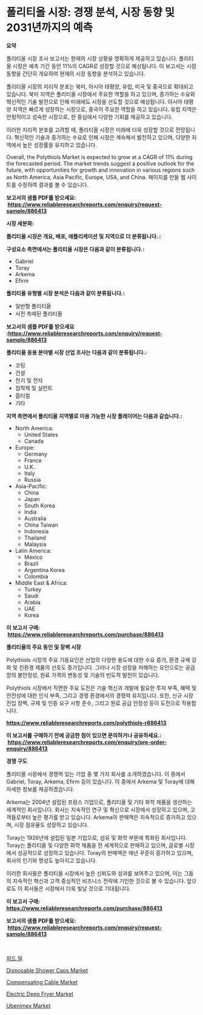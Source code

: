 <p><h1>폴리티올 시장: 경쟁 분석, 시장 동향 및 2031년까지의 예측</h1></p><p><strong>요약</strong></p>
<p><p>폴리티올 시장 조사 보고서는 현재의 시장 상황을 명확하게 제공하고 있습니다. 폴리티올 시장은 예측 기간 동안 11%의 CAGR로 성장할 것으로 예상됩니다. 이 보고서는 시장 동향을 간단히 개요하여 현재의 시장 동향을 분석하고 있습니다.</p><p>폴리티올 시장의 지리적 분포는 북미, 아시아 태평양, 유럽, 미국 및 중국으로 확대되고 있습니다. 북미 지역은 폴리티올 시장에서 주요한 역할을 하고 있으며, 증가하는 수요와 혁신적인 기술 발전으로 인해 미래에도 시장을 선도할 것으로 예상됩니다. 아시아 태평양 지역은 빠르게 성장하는 시장으로, 중국이 주요한 역할을 하고 있습니다. 유럽 지역은 안정적이고 성숙한 시장으로, 한 중심에서 다양한 기회를 제공하고 있습니다.</p><p>이러한 지리적 분포를 고려할 때, 폴리티올 시장은 미래에 더욱 성장할 것으로 전망됩니다. 혁신적인 기술과 증가하는 수요로 인해 시장은 계속해서 발전하고 있으며, 다양한 지역에서 높은 성장률을 유지하고 있습니다.</p><p>Overall, the Polythiols Market is expected to grow at a CAGR of 11% during the forecasted period. The market trends suggest a positive outlook for the future, with opportunities for growth and innovation in various regions such as North America, Asia Pacific, Europe, USA, and China. 페이지를 만들 웹 사이트를 수정하여 결과를 볼 수 있습니다.</p></p>
<p><strong>보고서의 샘플 PDF를 받으세요: &nbsp;<a href="https://www.reliableresearchreports.com/enquiry/request-sample/886413">https://www.reliableresearchreports.com/enquiry/request-sample/886413</a></strong></p>
<p><strong>시장 세분화:</strong></p>
<p><strong> 폴리티올 시장은 개요, 배포, 애플리케이션 및 지역으로 더 분류됩니다. :</strong></p>
<p><strong>구성요소 측면에서는 폴리티올 시장은 다음과 같이 분류됩니다.:</strong></p>
<p><ul><li>Gabriel</li><li>Toray</li><li>Arkema</li><li>Efirm</li></ul></p>
<p><strong> 폴리티올 유형별 시장 분석은 다음과 같이 분류됩니다.:</strong></p>
<p><ul><li>일반형 폴리티올</li><li>사전 촉매된 폴리티올</li></ul></p>
<p><strong>보고서의 샘플 PDF를 받으세요 :<a href="https://www.reliableresearchreports.com/enquiry/request-sample/886413">https://www.reliableresearchreports.com/enquiry/request-sample/886413</a></strong></p>
<p><strong> 폴리티올 응용 분야별 시장 산업 조사는 다음과 같이 분류됩니다.:</strong></p>
<p><ul><li>코팅</li><li>건설</li><li>전기 및 전자</li><li>접착제 및 실런트</li><li>옵티컬</li><li>기타</li></ul></p>
<p><strong>지역 측면에서 폴리티올 지역별로 이용 가능한 시장 플레이어는 다음과 같습니다.:</strong></p>
<p><ul>
    <li>
        North America:
        <ul>
            <li>United States</li>
            <li>Canada</li>
        </ul>
    </li>
    <li>
        Europe:
        <ul>
            <li>Germany</li>
            <li>France</li>
            <li>U.K.</li>
            <li>Italy</li>
            <li>Russia</li>
        </ul>
    </li>
    <li>
        Asia-Pacific:
        <ul>
            <li>China</li>
            <li>Japan</li>
            <li>South Korea</li>
            <li>India</li>
            <li>Australia</li>
            <li>China Taiwan</li>
            <li>Indonesia</li>
            <li>Thailand</li>
            <li>Malaysia</li>
        </ul>
    </li>
    <li>
        Latin America:
        <ul>
            <li>Mexico</li>
            <li>Brazil</li>
            <li>Argentina Korea</li>
            <li>Colombia</li>
        </ul>
    </li>
    <li>
        Middle East & Africa:
        <ul>
            <li>Turkey</li>
            <li>Saudi</li>
            <li>Arabia</li>
            <li>UAE</li>
            <li>Korea</li>
        </ul>
    </li>
    </ul></p>
<p><strong>이 보고서 구매: &nbsp;<a href="https://www.reliableresearchreports.com/purchase/886413">https://www.reliableresearchreports.com/purchase/886413</a></strong></p>
<p><strong>폴리티올의 주요 동인 및 장벽 시장</strong></p>
<p><p>Polythiols 시장의 주요 기동요인은 산업의 다양한 용도에 대한 수요 증가, 환경 규제 강화 및 친환경 제품의 선호도 증가입니다. 그러나 시장 성장을 저해하는 요인으로는 공급망의 불안정성, 원료 가격의 변동성 및 기술의 빈도적 발전이 있습니다.</p><p>Polythiols 시장에서 직면한 주요 도전은 기술 혁신과 개발에 필요한 투자 부족, 혜택 및 안전성에 대한 인식 부족, 그리고 경쟁 환경에서의 경쟁력 유지입니다. 또한, 신규 시장 진입 장벽, 규제 및 인증 요구 사항 준수, 그리고 원료 공급 안정성 등이 도전으로 작용합니다.</p></p>
<p><strong><a href="https://www.reliableresearchreports.com/polythiols-r886413">https://www.reliableresearchreports.com/polythiols-r886413</a></strong></p>
<p><strong>이 보고서를 구매하기 전에 궁금한 점이 있으면 문의하거나 공유하세요.: &nbsp;<a href="https://www.reliableresearchreports.com/enquiry/pre-order-enquiry/886413">https://www.reliableresearchreports.com/enquiry/pre-order-enquiry/886413</a></strong></p>
<p><strong>경쟁 구도</strong></p>
<p><p>폴리티올 시장에서 경쟁력 있는 기업 중 몇 가지 회사를 소개하겠습니다. 이 중에서 Gabriel, Toray, Arkema, Efirm 등이 있습니다. 이 중에서 Arkema 및 Toray에 대해 자세한 정보를 제공하겠습니다.</p><p>Arkema는 2004년 설립된 프랑스 기업으로, 폴리티올 및 기타 화학 제품을 생산하는 세계적인 회사입니다. 회사는 지속적인 연구 및 혁신으로 시장에서 성장하고 있으며, 고객들로부터 높은 평가를 받고 있습니다. Arkema의 판매액은 지속적으로 증가하고 있으며, 시장 점유율도 성장하고 있습니다.</p><p>Toray는 1926년에 설립된 일본 기업으로, 섬유 및 화학 부문에 특화된 회사입니다. Toray는 폴리티올 및 다양한 화학 제품을 전 세계적으로 판매하고 있으며, 글로벌 시장에서 성공적으로 성장하고 있습니다. Toray의 판매액은 매년 꾸준히 증가하고 있으며, 회사의 인기와 명성도 높아지고 있습니다.</p><p>이러한 회사들은 폴리티올 시장에서 높은 신뢰도와 성과를 보여주고 있으며, 이는 그들의 지속적인 혁신과 고객 중심적인 비즈니스 전략에 기인한 것으로 볼 수 있습니다. 앞으로도 이 회사들은 시장에서 더욱 빛날 것으로 기대됩니다.</p></p>
<p><strong>이 보고서 구매: &nbsp; <a href="https://www.reliableresearchreports.com/purchase/886413">https://www.reliableresearchreports.com/purchase/886413</a></strong></p>
<p><strong>보고서의 샘플 PDF를 받으세요: &nbsp;<a href="https://www.reliableresearchreports.com/enquiry/request-sample/886413">https://www.reliableresearchreports.com/enquiry/request-sample/886413</a></strong><strong></strong></p>
<p>&nbsp;</p>
<p><p><a href="https://github.com/Howaoole34545/Market-Research-Report-List-1/blob/main/207445460703.md">피드 밀</a></p><p><a href="https://issuu.com/reportprime-2/docs/disposable-shower-caps-market-size-2030.pptx">Disposable Shower Caps Market</a></p><p><a href="https://www.linkedin.com/pulse/compensating-cable-market-competitive-analysis-trends-forecast-0t0ve?trackingId=zYXI5%2FXXM86ZdFXkuBuueA%3D%3D">Compensating Cable Market</a></p><p><a href="https://issuu.com/reportprime-2/docs/electric-deep-fryer-market-size-2030.pptx">Electric Deep Fryer Market</a></p><p><a href="https://www.linkedin.com/pulse/analyzing-ubenimex-market-global-industry-perspective-forecast-mcfae?trackingId=i2fXh%2F3DDVsELbDPh4Mapg%3D%3D">Ubenimex Market</a></p></p>